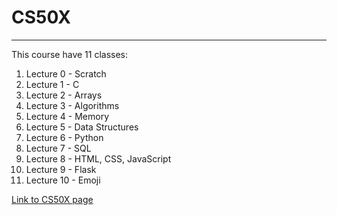 # CS50X
___

This course have 11 classes:

1. Lecture 0 - Scratch
2. Lecture 1 - C
3. Lecture 2 - Arrays
4. Lecture 3 - Algorithms
5. Lecture 4 - Memory
6. Lecture 5 - Data Structures
7. Lecture 6 - Python
8. Lecture 7 - SQL
9. Lecture 8 - HTML, CSS, JavaScript
10. Lecture 9 - Flask
11. Lecture 10 - Emoji

[Link to CS50X page](https://cs50.harvard.edu/x/2023/)